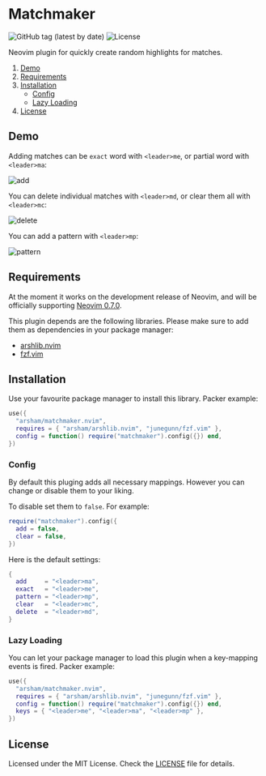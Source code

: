 # Matchmaker

![GitHub tag (latest by date)](https://img.shields.io/github/v/tag/arsham/matchmaker.nvim)
![License](https://img.shields.io/github/license/arsham/matchmaker.nvim)

Neovim plugin for quickly create random highlights for matches.

1. [Demo](#demo)
2. [Requirements](#requirements)
3. [Installation](#installation)
   - [Config](#config)
   - [Lazy Loading](#lazy-loading)
4. [License](#license)

## Demo

Adding matches can be `exact` word with `<leader>me`, or partial word with
`<leader>ma`:

![add](https://user-images.githubusercontent.com/428611/148662963-0d1e84e2-33b7-40b6-bd4c-30aeee559efe.gif)

You can delete individual matches with `<leader>md`, or clear them all with
`<leader>mc`:

![delete](https://user-images.githubusercontent.com/428611/148662964-7aa7bdf9-32fd-4942-851b-db96203ee5d4.gif)

You can add a pattern with `<leader>mp`:

![pattern](https://user-images.githubusercontent.com/428611/148662965-7dcc7d30-0360-4bb9-beb0-1f4c66873b1a.gif)

## Requirements

At the moment it works on the development release of Neovim, and will be
officially supporting [Neovim 0.7.0](https://github.com/neovim/neovim/releases/tag/v0.7.0).

This plugin depends are the following libraries. Please make sure to add them
as dependencies in your package manager:

- [arshlib.nvim](https://github.com/arsham/arshlib.nvim)
- [fzf.vim](https://github.com/junegunn/fzf.vim)

## Installation

Use your favourite package manager to install this library. Packer example:

```lua
use({
  "arsham/matchmaker.nvim",
  requires = { "arsham/arshlib.nvim", "junegunn/fzf.vim" },
  config = function() require("matchmaker").config({}) end,
})
```

### Config

By default this pluging adds all necessary mappings. However you can change or
disable them to your liking.

To disable set them to `false`. For example:

```lua
require("matchmaker").config({
  add = false,
  clear = false,
})
```

Here is the default settings:

```lua
{
  add     = "<leader>ma",
  exact   = "<leader>me",
  pattern = "<leader>mp",
  clear   = "<leader>mc",
  delete  = "<leader>md",
}
```

### Lazy Loading

You can let your package manager to load this plugin when a key-mapping
events is fired. Packer example:

```lua
use({
  "arsham/matchmaker.nvim",
  requires = { "arsham/arshlib.nvim", "junegunn/fzf.vim" },
  config = function() require("matchmaker").config({}) end,
  keys = { "<leader>me", "<leader>ma", "<leader>mp" },
})
```

## License

Licensed under the MIT License. Check the [LICENSE](./LICENSE) file for details.

<!--
vim: foldlevel=1
-->
